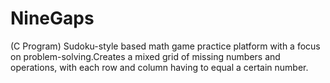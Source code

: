 # NineGaps
(C Program) Sudoku-style based math game practice platform with a focus on problem-solving.Creates a mixed grid of missing numbers and operations, with each row and column having to equal a certain number. 
